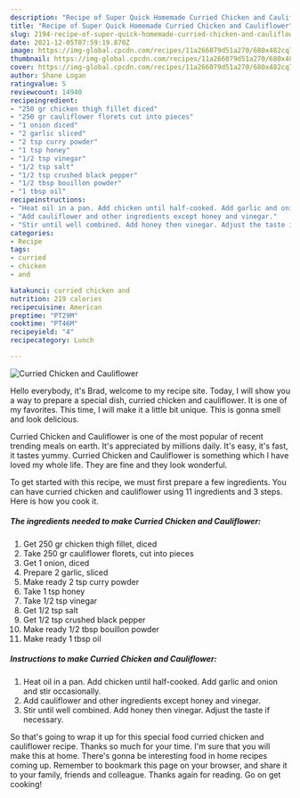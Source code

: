 ```yaml
---
description: "Recipe of Super Quick Homemade Curried Chicken and Cauliflower"
title: "Recipe of Super Quick Homemade Curried Chicken and Cauliflower"
slug: 2194-recipe-of-super-quick-homemade-curried-chicken-and-cauliflower
date: 2021-12-05T07:59:19.870Z
image: https://img-global.cpcdn.com/recipes/11a266079d51a270/680x482cq70/curried-chicken-and-cauliflower-recipe-main-photo.jpg
thumbnail: https://img-global.cpcdn.com/recipes/11a266079d51a270/680x482cq70/curried-chicken-and-cauliflower-recipe-main-photo.jpg
cover: https://img-global.cpcdn.com/recipes/11a266079d51a270/680x482cq70/curried-chicken-and-cauliflower-recipe-main-photo.jpg
author: Shane Logan
ratingvalue: 5
reviewcount: 14940
recipeingredient:
- "250 gr chicken thigh fillet diced"
- "250 gr cauliflower florets cut into pieces"
- "1 onion diced"
- "2 garlic sliced"
- "2 tsp curry powder"
- "1 tsp honey"
- "1/2 tsp vinegar"
- "1/2 tsp salt"
- "1/2 tsp crushed black pepper"
- "1/2 tbsp bouillon powder"
- "1 tbsp oil"
recipeinstructions:
- "Heat oil in a pan. Add chicken until half-cooked. Add garlic and onion and stir occasionally."
- "Add cauliflower and other ingredients except honey and vinegar."
- "Stir until well combined. Add honey then vinegar. Adjust the taste if necessary."
categories:
- Recipe
tags:
- curried
- chicken
- and

katakunci: curried chicken and 
nutrition: 219 calories
recipecuisine: American
preptime: "PT29M"
cooktime: "PT46M"
recipeyield: "4"
recipecategory: Lunch

---
```



![Curried Chicken and Cauliflower](https://img-global.cpcdn.com/recipes/11a266079d51a270/680x482cq70/curried-chicken-and-cauliflower-recipe-main-photo.jpg)

Hello everybody, it's Brad, welcome to my recipe site. Today, I will show you a way to prepare a special dish, curried chicken and cauliflower. It is one of my favorites. This time, I will make it a little bit unique. This is gonna smell and look delicious.

Curried Chicken and Cauliflower is one of the most popular of recent trending meals on earth. It's appreciated by millions daily. It's easy, it's fast, it tastes yummy. Curried Chicken and Cauliflower is something which I have loved my whole life. They are fine and they look wonderful.




To get started with this recipe, we must first prepare a few ingredients. You can have curried chicken and cauliflower using 11 ingredients and 3 steps. Here is how you cook it.

<!--inarticleads1-->

##### The ingredients needed to make Curried Chicken and Cauliflower:

1. Get 250 gr chicken thigh fillet, diced
1. Take 250 gr cauliflower florets, cut into pieces
1. Get 1 onion, diced
1. Prepare 2 garlic, sliced
1. Make ready 2 tsp curry powder
1. Take 1 tsp honey
1. Take 1/2 tsp vinegar
1. Get 1/2 tsp salt
1. Get 1/2 tsp crushed black pepper
1. Make ready 1/2 tbsp bouillon powder
1. Make ready 1 tbsp oil




<!--inarticleads2-->

##### Instructions to make Curried Chicken and Cauliflower:

1. Heat oil in a pan. Add chicken until half-cooked. Add garlic and onion and stir occasionally.
1. Add cauliflower and other ingredients except honey and vinegar.
1. Stir until well combined. Add honey then vinegar. Adjust the taste if necessary.




So that's going to wrap it up for this special food curried chicken and cauliflower recipe. Thanks so much for your time. I'm sure that you will make this at home. There's gonna be interesting food in home recipes coming up. Remember to bookmark this page on your browser, and share it to your family, friends and colleague. Thanks again for reading. Go on get cooking!
